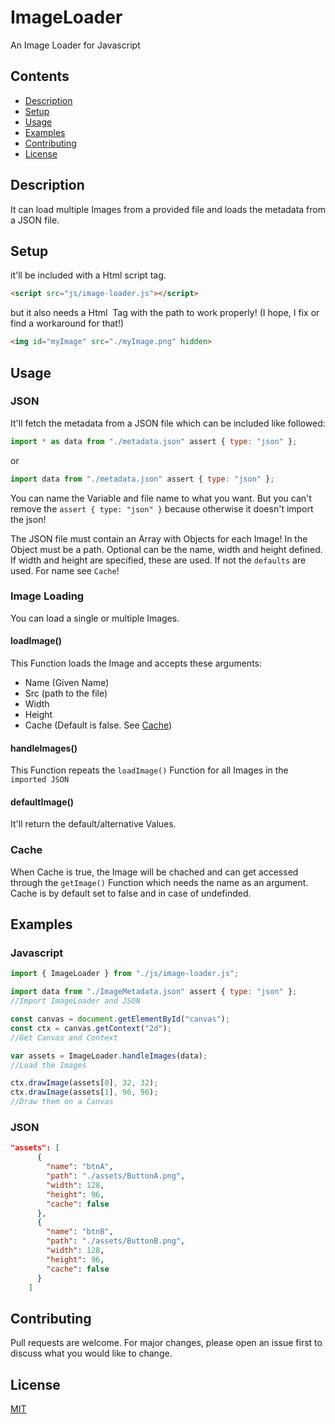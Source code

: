 
# ImageLoader

An Image Loader for Javascript

## Contents

- [Description](#description)
- [Setup](#setup)
- [Usage](#usage)
- [Examples](#examples)
- [Contributing](#contributing)
- [License](#license)


## Description

It can load multiple Images from a provided file and loads the metadata from a JSON file.

## Setup

it'll be included with a Html script tag.

```html
<script src="js/image-loader.js"></script>
```

but it also needs a Html <img> Tag with the path to work properly! (I hope, I fix or find a workaround for that!)

```html
<img id="myImage" src="./myImage.png" hidden>
```

## Usage

### JSON
It'll fetch the metadata from a JSON file which can be included like followed:
```javascript
import * as data from "./metadata.json" assert { type: "json" };
```
or

```javascript
import data from "./metadata.json" assert { type: "json" };
```
You can name the Variable and file name to what you want. But you can't remove the `assert { type: "json" }` because otherwise it doesn't import the json!

The JSON file must contain an Array with Objects for each Image! In the Object must be a path. Optional can be the name, width and height defined. If width and height are specified, these are used. If not the `defaults` are used. For name see `Cache`!

### Image Loading
You can load a single or multiple Images. 

#### loadImage()
This Function loads the Image and accepts these arguments:

- Name (Given Name)
- Src (path to the file)
- Width
- Height
- Cache (Default is false. See [Cache](#cache))

#### handleImages()
This Function repeats the `loadImage()` Function for all Images in the `imported JSON`

#### defaultImage()
It'll return the default/alternative Values.

### Cache
When Cache is true, the Image will be chached and can get accessed through the `getImage()` Function which needs the name as an argument. Cache is by default set to false and in case of undefinded.


## Examples

### Javascript
```javascript
import { ImageLoader } from "./js/image-loader.js";

import data from "./ImageMetadata.json" assert { type: "json" };
//Import ImageLoader and JSON

const canvas = document.getElementById("canvas");
const ctx = canvas.getContext("2d");
//Get Canvas and Context

var assets = ImageLoader.handleImages(data); 
//Load the Images

ctx.drawImage(assets[0], 32, 32);
ctx.drawImage(assets[1], 96, 96);
//Draw them on a Canvas
```
### JSON
```json
"assets": [
      {
        "name": "btnA",
        "path": "./assets/ButtonA.png",
        "width": 128,
        "height": 96,
        "cache": false
      },
      {
        "name": "btnB",
        "path": "./assets/ButtonB.png",
        "width": 128,
        "height": 96,
        "cache": false
      }
    ]
```
## Contributing

Pull requests are welcome. For major changes, please open an issue first
to discuss what you would like to change.

## License

[MIT](https://choosealicense.com/licenses/mit/)
